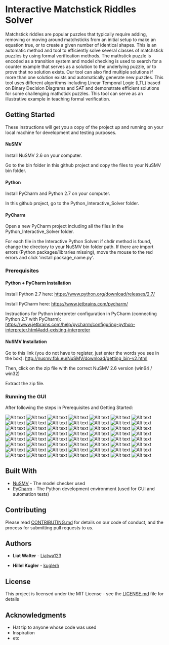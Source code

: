 # Interactive Matchstick Riddles Solver

Matchstick riddles are popular puzzles that typically require adding, removing or moving around matchsticks from an initial setup to make an equation true, or to create a given number of identical shapes.
This is an automatic method and tool to efficiently solve several classes of matchstick puzzles by using formal verification methods. 
The mathstick puzzle is encoded as a transition system and model checking is used to search for a counter example that serves as a solution to the underlying puzzle, or to prove that no solution exists. Our tool
can also find multiple solutions if more than one solution exists and automatically generate new puzzles. This tool uses different
algorithms including Linear Temporal Logic (LTL) based on Binary Decision Diagrams and SAT and demonstrate efficient solutions for some challenging mathctick puzzles.
This tool can serve as an illustrative example in teaching formal verification.

## Getting Started

These instructions will get you a copy of the project up and running on your local machine for development and testing purposes. 

#### NuSMV

Install NuSMV 2.6 on your computer.

Go to the bin folder in this github project and copy the files to your NuSMV bin folder.

#### Python

Install PyCharm and Python 2.7 on your computer.

In this github project, go to the Python_Interactive_Solver folder.

#### PyCharm

Open a new PyCharm project including all the files in the Python_Interactive_Solver folder.

For each file in the Interactive Python Solver: if chdir method is found, change the directory to your NuSMV bin folder path. If there are import errors (Python packages/libraries missing), move the mouse to the red errors and click 'install package_name.py'. 

### Prerequisites

#### Python + PyCharm Installation

Install Python 2.7 here: https://www.python.org/download/releases/2.7/

Install PyCharm here: https://www.jetbrains.com/pycharm/

Instructions for Python interpreter configuration in PyCharm (connecting Python 2.7 with PyCharm): https://www.jetbrains.com/help/pycharm/configuring-python-interpreter.html#add-existing-interpreter

#### NuSMV Installation

Go to this link (you do not have to register, just enter the words you see in the box): http://nusmv.fbk.eu/NuSMV/download/getting_bin-v2.html

Then, click on the zip file with the correct NuSMV 2.6 version (win64 / win32)

Extract the zip file.

### Running the GUI

After following the steps in Prerequisites and Getting Started:

![Alt text](https://github.com/liatwa123/Project-Matchstick-Puzzles/blob/master/Screenshots/run.jpg?raw=true)
![Alt text](https://github.com/liatwa123/Project-Matchstick-Puzzles/blob/master/Screenshots/run2.jpg?raw=true)
![Alt text](https://github.com/liatwa123/Project-Matchstick-Puzzles/blob/master/Screenshots/run3.jpg?raw=true)
![Alt text](https://github.com/liatwa123/Project-Matchstick-Puzzles/blob/master/Screenshots/main_menu.jpg?raw=true)
![Alt text](https://github.com/liatwa123/Project-Matchstick-Puzzles/blob/master/Screenshots/nav_math.jpg?raw=true)
![Alt text](https://github.com/liatwa123/Project-Matchstick-Puzzles/blob/master/Screenshots/man_add_nor.jpg?raw=true)
![Alt text](https://github.com/liatwa123/Project-Matchstick-Puzzles/blob/master/Screenshots/man_add_opt.jpg?raw=true)
![Alt text](https://github.com/liatwa123/Project-Matchstick-Puzzles/blob/master/Screenshots/gen_add_nor.jpg?raw=true)
![Alt text](https://github.com/liatwa123/Project-Matchstick-Puzzles/blob/master/Screenshots/gen_add_opt.jpg?raw=true)
![Alt text](https://github.com/liatwa123/Project-Matchstick-Puzzles/blob/master/Screenshots/man_remove_nor.jpg?raw=true)
![Alt text](https://github.com/liatwa123/Project-Matchstick-Puzzles/blob/master/Screenshots/man_remove_opt.jpg?raw=true)
![Alt text](https://github.com/liatwa123/Project-Matchstick-Puzzles/blob/master/Screenshots/gen_remove_nor.jpg?raw=true)
![Alt text](https://github.com/liatwa123/Project-Matchstick-Puzzles/blob/master/Screenshots/gen_remove_opt.jpg?raw=true)
![Alt text](https://github.com/liatwa123/Project-Matchstick-Puzzles/blob/master/Screenshots/man_move_nor.jpg?raw=true)
![Alt text](https://github.com/liatwa123/Project-Matchstick-Puzzles/blob/master/Screenshots/gen_move_opt.jpg?raw=true)
![Alt text](https://github.com/liatwa123/Project-Matchstick-Puzzles/blob/master/Screenshots/nav_square.jpg?raw=true)
![Alt text](https://github.com/liatwa123/Project-Matchstick-Puzzles/blob/master/Screenshots/nor_sqr_in1.jpg?raw=true)
![Alt text](https://github.com/liatwa123/Project-Matchstick-Puzzles/blob/master/Screenshots/nor_sqr_in2.jpg?raw=true)
![Alt text](https://github.com/liatwa123/Project-Matchstick-Puzzles/blob/master/Screenshots/nor_sqr_in3.jpg?raw=true)
![Alt text](https://github.com/liatwa123/Project-Matchstick-Puzzles/blob/master/Screenshots/nor_sqr_in4.jpg?raw=true)
![Alt text](https://github.com/liatwa123/Project-Matchstick-Puzzles/blob/master/Screenshots/man_sqr_opt_move1.jpg?raw=true)
![Alt text](https://github.com/liatwa123/Project-Matchstick-Puzzles/blob/master/Screenshots/man_sqr_opt_move2.jpg?raw=true)
![Alt text](https://github.com/liatwa123/Project-Matchstick-Puzzles/blob/master/Screenshots/man_sqr_opt_move3.jpg?raw=true)
![Alt text](https://github.com/liatwa123/Project-Matchstick-Puzzles/blob/master/Screenshots/man_sqr_opt_move4.jpg?raw=true)
![Alt text](https://github.com/liatwa123/Project-Matchstick-Puzzles/blob/master/Screenshots/man_sqr_opt_sq1.jpg?raw=true)
![Alt text](https://github.com/liatwa123/Project-Matchstick-Puzzles/blob/master/Screenshots/man_sqr_opt_sq2.jpg?raw=true)
![Alt text](https://github.com/liatwa123/Project-Matchstick-Puzzles/blob/master/Screenshots/man_sqr_opt_sq3.jpg?raw=true)
![Alt text](https://github.com/liatwa123/Project-Matchstick-Puzzles/blob/master/Screenshots/man_sqr_opt_sq4.jpg?raw=true)
![Alt text](https://github.com/liatwa123/Project-Matchstick-Puzzles/blob/master/Screenshots/gen_sqr_nor1.jpg?raw=true)
![Alt text](https://github.com/liatwa123/Project-Matchstick-Puzzles/blob/master/Screenshots/gen_sqr_nor2.jpg?raw=true)
![Alt text](https://github.com/liatwa123/Project-Matchstick-Puzzles/blob/master/Screenshots/gen_sqr_nor3.jpg?raw=true)
![Alt text](https://github.com/liatwa123/Project-Matchstick-Puzzles/blob/master/Screenshots/gen_sqr_opt_sq1.jpg?raw=true)
![Alt text](https://github.com/liatwa123/Project-Matchstick-Puzzles/blob/master/Screenshots/gen_sqr_opt_sq2.jpg?raw=true)
![Alt text](https://github.com/liatwa123/Project-Matchstick-Puzzles/blob/master/Screenshots/gen_sqr_opt_sq3.jpg?raw=true)
![Alt text](https://github.com/liatwa123/Project-Matchstick-Puzzles/blob/master/Screenshots/gen_sqr_opt_move1.jpg?raw=true)
![Alt text](https://github.com/liatwa123/Project-Matchstick-Puzzles/blob/master/Screenshots/gen_sqr_opt_move2.jpg?raw=true)
![Alt text](https://github.com/liatwa123/Project-Matchstick-Puzzles/blob/master/Screenshots/gen_sqr_opt_move3.jpg?raw=true)
![Alt text](https://github.com/liatwa123/Project-Matchstick-Puzzles/blob/master/Screenshots/nav_sum.jpg?raw=true)
![Alt text](https://github.com/liatwa123/Project-Matchstick-Puzzles/blob/master/Screenshots/man_sum1.jpg?raw=true)
![Alt text](https://github.com/liatwa123/Project-Matchstick-Puzzles/blob/master/Screenshots/man_sum2.jpg?raw=true)
![Alt text](https://github.com/liatwa123/Project-Matchstick-Puzzles/blob/master/Screenshots/man_sum3.jpg?raw=true)
![Alt text](https://github.com/liatwa123/Project-Matchstick-Puzzles/blob/master/Screenshots/gen_sum1.jpg?raw=true)
![Alt text](https://github.com/liatwa123/Project-Matchstick-Puzzles/blob/master/Screenshots/gen_sum2.jpg?raw=true)
![Alt text](https://github.com/liatwa123/Project-Matchstick-Puzzles/blob/master/Screenshots/nav_area.jpg?raw=true)
![Alt text](https://github.com/liatwa123/Project-Matchstick-Puzzles/blob/master/Screenshots/man_area_sq1.jpg?raw=true)
![Alt text](https://github.com/liatwa123/Project-Matchstick-Puzzles/blob/master/Screenshots/man_area_sq2.jpg?raw=true)
![Alt text](https://github.com/liatwa123/Project-Matchstick-Puzzles/blob/master/Screenshots/man_area_sq3.jpg?raw=true)
![Alt text](https://github.com/liatwa123/Project-Matchstick-Puzzles/blob/master/Screenshots/man_area_tri1.jpg?raw=true)
![Alt text](https://github.com/liatwa123/Project-Matchstick-Puzzles/blob/master/Screenshots/series_area_sq1.jpg?raw=true)
![Alt text](https://github.com/liatwa123/Project-Matchstick-Puzzles/blob/master/Screenshots/series_area_sq2.jpg?raw=true)
![Alt text](https://github.com/liatwa123/Project-Matchstick-Puzzles/blob/master/Screenshots/series_area_tri1.jpg?raw=true)
![Alt text](https://github.com/liatwa123/Project-Matchstick-Puzzles/blob/master/Screenshots/series_area_tri2.jpg?raw=true)
![Alt text](https://github.com/liatwa123/Project-Matchstick-Puzzles/blob/master/Screenshots/series_area_tri3.jpg?raw=true)
![Alt text](https://github.com/liatwa123/Project-Matchstick-Puzzles/blob/master/Screenshots/all_sol_move_in.jpg?raw=true)
![Alt text](https://github.com/liatwa123/Project-Matchstick-Puzzles/blob/master/Screenshots/all_sol_move_out1.jpg?raw=true)
![Alt text](https://github.com/liatwa123/Project-Matchstick-Puzzles/blob/master/Screenshots/all_sol_move_out2.jpg?raw=true)



## Built With

* [NuSMV](http://nusmv.fbk.eu/) - The model checker used
* [PyCharm](https://www.jetbrains.com/pycharm/) - The Python development environment (used for GUI and automation tests)

## Contributing

Please read [CONTRIBUTING.md](https://gist.github.com/PurpleBooth/b24679402957c63ec426) for details on our code of conduct, and the process for submitting pull requests to us.


## Authors

* **Liat Walter** - [Liatwa123](https://github.com/Liatwa123)

* **Hillel Kugler** - [kuglerh](https://github.com/kuglerh)

## License

This project is licensed under the MIT License - see the [LICENSE.md](LICENSE.md) file for details

## Acknowledgments

* Hat tip to anyone whose code was used
* Inspiration
* etc
